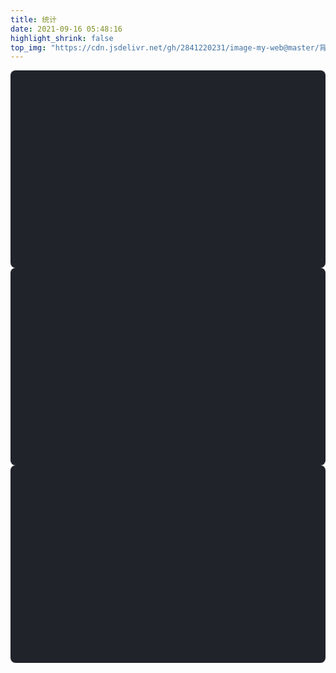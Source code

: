 ```yaml
---
title: 统计
date: 2021-09-16 05:48:16
highlight_shrink: false
top_img: "https://cdn.jsdelivr.net/gh/2841220231/image-my-web@master/背景/wallhaven-3k7qjv.jpg"
---
```



<!-- 文章发布时间统计图 -->
<div id="posts-chart" style="background-color: #20232a; border-radius: 8px; height: 300px; padding: 0.5rem;"></div>
<!-- 文章标签统计图 -->
<div id="tags-chart" data-length="10" style="background-color: #20232a; border-radius: 8px; height: 300px; padding: 0.5rem;"></div>
<!-- 文章分类统计图 -->
<div id="categories-chart" style="background-color: #20232a; border-radius: 8px; height: 300px; padding: 0.5rem;"></div>

